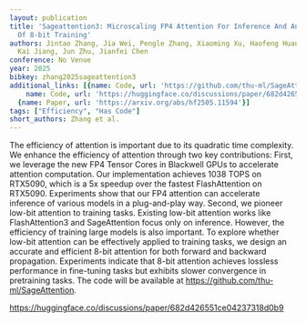 ```yaml
---
layout: publication
title: 'Sageattention3: Microscaling FP4 Attention For Inference And An Exploration
  Of 8-bit Training'
authors: Jintao Zhang, Jia Wei, Pengle Zhang, Xiaoming Xu, Haofeng Huang, Haoxu Wang,
  Kai Jiang, Jun Zhu, Jianfei Chen
conference: No Venue
year: 2025
bibkey: zhang2025sageattention3
additional_links: [{name: Code, url: 'https://github.com/thu-ml/SageAttention'}, {
    name: Code, url: 'https://huggingface.co/discussions/paper/682d426551ce04237318d0b9'},
  {name: Paper, url: 'https://arxiv.org/abs/hf2505.11594'}]
tags: ["Efficiency", "Has Code"]
short_authors: Zhang et al.
---
```

The efficiency of attention is important due to its quadratic time complexity. We enhance the efficiency of attention through two key contributions: First, we leverage the new FP4 Tensor Cores in Blackwell GPUs to accelerate attention computation. Our implementation achieves 1038 TOPS on RTX5090, which is a 5x speedup over the fastest FlashAttention on RTX5090. Experiments show that our FP4 attention can accelerate inference of various models in a plug-and-play way. Second, we pioneer low-bit attention to training tasks. Existing low-bit attention works like FlashAttention3 and SageAttention focus only on inference. However, the efficiency of training large models is also important. To explore whether low-bit attention can be effectively applied to training tasks, we design an accurate and efficient 8-bit attention for both forward and backward propagation. Experiments indicate that 8-bit attention achieves lossless performance in fine-tuning tasks but exhibits slower convergence in pretraining tasks. The code will be available at https://github.com/thu-ml/SageAttention.

https://huggingface.co/discussions/paper/682d426551ce04237318d0b9